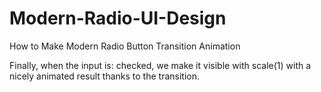 # Modern-Radio-UI-Design
How to Make Modern Radio Button Transition Animation

Finally, when the input is: checked, we make it visible with scale(1) with a nicely animated result thanks to the transition.
